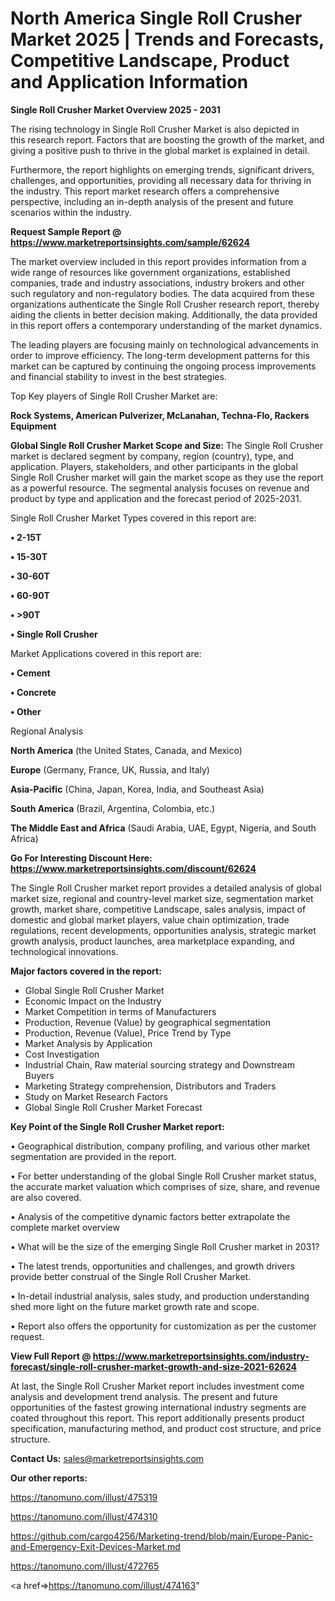  # North America Single Roll Crusher Market 2025 | Trends and Forecasts, Competitive Landscape, Product and Application Information

<Strong> Single Roll Crusher Market Overview 2025 - 2031</strong>

The rising technology in Single Roll Crusher Market is also depicted in this research report. Factors that are boosting the growth of the market, and giving a positive push to thrive in the global market is explained in detail.

Furthermore, the report highlights on emerging trends, significant drivers, challenges, and opportunities, providing all necessary data for thriving in the industry. This report market research offers a comprehensive perspective, including an in-depth analysis of the present and future scenarios within the industry.

<strong>Request Sample Report @ <a href=https://www.marketreportsinsights.com/sample/62624>https://www.marketreportsinsights.com/sample/62624</a></strong>

The market overview included in this report provides information from a wide range of resources like government organizations, established companies, trade and industry associations, industry brokers and other such regulatory and non-regulatory bodies. The data acquired from these organizations authenticate the Single Roll Crusher research report, thereby aiding the clients in better decision making. Additionally, the data provided in this report offers a contemporary understanding of the market dynamics.

The leading players are focusing mainly on technological advancements in order to improve efficiency. The long-term development patterns for this market can be captured by continuing the ongoing process improvements and financial stability to invest in the best strategies.

Top Key players of Single Roll Crusher Market are:

<strong>Rock Systems, American Pulverizer, McLanahan, Techna-Flo, Rackers Equipment</strong>

<strong><b>Global Single Roll Crusher Market Scope and Size:</b></strong>
The Single Roll Crusher market is declared segment by company, region (country), type, and application. Players, stakeholders, and other participants in the global Single Roll Crusher market will gain the market scope as they use the report as a powerful resource. The segmental analysis focuses on revenue and product by type and application and the forecast period of 2025-2031.

Single Roll Crusher Market Types covered in this report are:

<strong>• 2-15T

• 15-30T

• 30-60T

• 60-90T

• >90T

• Single Roll Crusher</strong>

Market Applications covered in this report are:

<strong>• Cement

• Concrete

• Other</strong> 

Regional Analysis

<strong>North America</strong> (the United States, Canada, and Mexico)

<strong>Europe</strong> (Germany, France, UK, Russia, and Italy)

<strong>Asia-Pacific</strong> (China, Japan, Korea, India, and Southeast Asia)

<strong>South America</strong> (Brazil, Argentina, Colombia, etc.)

<strong>The Middle East and Africa</strong> (Saudi Arabia, UAE, Egypt, Nigeria, and South Africa)

<strong>Go For Interesting Discount Here: <a href=https://www.marketreportsinsights.com/discount/62624>https://www.marketreportsinsights.com/discount/62624</a></strong>

The Single Roll Crusher market report provides a detailed analysis of global market size, regional and country-level market size, segmentation market growth, market share, competitive Landscape, sales analysis, impact of domestic and global market players, value chain optimization, trade regulations, recent developments, opportunities analysis, strategic market growth analysis, product launches, area marketplace expanding, and technological innovations.

<strong><b>Major factors covered in the report:</b></strong>
<ul>
  <li>Global Single Roll Crusher Market </li>
  <li>Economic Impact on the Industry</li>
  <li>Market Competition in terms of Manufacturers</li>
  <li>Production, Revenue (Value) by geographical segmentation</li>
  <li>Production, Revenue (Value), Price Trend by Type</li>
  <li>Market Analysis by Application</li>
  <li>Cost Investigation</li>
  <li>Industrial Chain, Raw material sourcing strategy and Downstream Buyers</li>
  <li>Marketing Strategy comprehension, Distributors and Traders</li>
  <li>Study on Market Research Factors</li>
  <li>Global Single Roll Crusher Market Forecast</li>
</ul>

<strong><b>Key Point of the Single Roll Crusher Market report:</b></strong>

• Geographical distribution, company profiling, and various other market segmentation are provided in the report.

• For better understanding of the global Single Roll Crusher market status, the accurate market valuation which comprises of size, share, and revenue are also covered.

• Analysis of the competitive dynamic factors better extrapolate the complete market overview

• What will be the size of the emerging Single Roll Crusher market in 2031?

• The latest trends, opportunities and challenges, and growth drivers provide better construal of the Single Roll Crusher Market.

• In-detail industrial analysis, sales study, and production understanding shed more light on the future market growth rate and scope.

• Report also offers the opportunity for customization as per the customer request.

<strong><b>View Full Report @ <a href=https://www.marketreportsinsights.com/industry-forecast/single-roll-crusher-market-growth-and-size-2021-62624>https://www.marketreportsinsights.com/industry-forecast/single-roll-crusher-market-growth-and-size-2021-62624</a></b></strong>


At last, the Single Roll Crusher Market report includes investment come analysis and development trend analysis. The present and future opportunities of the fastest growing international industry segments are coated throughout this report. This report additionally presents product specification, manufacturing method, and product cost structure, and price structure.

<strong>Contact Us:</strong>
sales@marketreportsinsights.com

<strong>Our other reports:</strong>

<a href=https://tanomuno.com/illust/475319>https://tanomuno.com/illust/475319</a>

<a href=https://tanomuno.com/illust/474310>https://tanomuno.com/illust/474310</a>

<a href=https://github.com/cargo4256/Marketing-trend/blob/main/Europe-Panic-and-Emergency-Exit-Devices-Market.md>https://github.com/cargo4256/Marketing-trend/blob/main/Europe-Panic-and-Emergency-Exit-Devices-Market.md</a>

<a href=https://tanomuno.com/illust/472765>https://tanomuno.com/illust/472765</a>

<a href=>https://tanomuno.com/illust/474163</a>"

